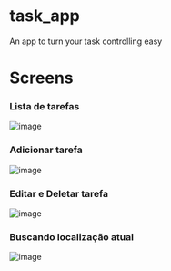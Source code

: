 # task_app

An app to turn your task controlling easy

# Screens 

### Lista de tarefas

![image](https://github.com/vinirecoaro/task_list_flutter_infnet/assets/123481891/4ddad819-d86a-420b-b22d-15da220baf6c)

### Adicionar tarefa

![image](https://github.com/vinirecoaro/task_list_flutter_infnet/assets/123481891/b5a595da-db24-46dd-bf42-f2be73d3c4ac)  

### Editar e Deletar tarefa

![image](https://github.com/vinirecoaro/task_list_flutter_infnet/assets/123481891/303f37d7-95b2-4f5f-9c82-8978565e4fb4)

### Buscando localização atual

![image](https://github.com/vinirecoaro/task_list_flutter_infnet/assets/123481891/18ca6314-8843-496d-aba3-a42df367c86f)
